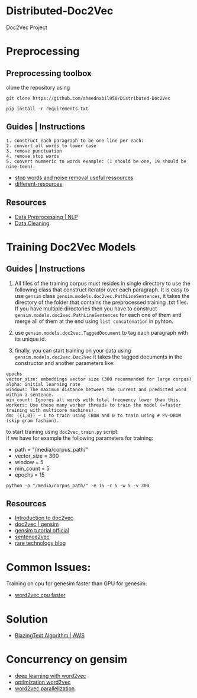 # Distributed-Doc2Vec
Doc2Vec Project

# Preprocessing

## Preprocessing toolbox
clone the repository using
```
git clone https://github.com/ahmednabil950/Distributed-Doc2Vec
```
```
pip install -r requirements.txt
```
## Guides | Instructions
```
1. construct each paragraph to be one line per each:
2. convert all words to lower case
3. remove punctuation
4. remove stop words
5. convert nummeric to words example: (1 should be one, 19 should be nine-teen).
```
* [stop words and noise removal useful ressources](https://www.analyticsvidhya.com/blog/2017/01/ultimate-guide-to-understand-implement-natural-language-processing-codes-in-python/)
* [different-resources](https://github.com/igorbrigadir/stopwords)



## Resources
* [Data Preprocessing | NLP](https://towardsdatascience.com/pre-processing-in-natural-language-machine-learning-898a84b8bd47)
* [Data Cleaning](https://towardsdatascience.com/basic-data-cleaning-engineering-session-twitter-sentiment-data-95e5bd2869ec)

# Training Doc2Vec Models
## Guides | Instructions

1. All files of the training corpus must resides in single directory to use the following class that construct iterator over each paragraph. It is easy to use ```gensim``` class ```gensim.models.doc2vec.PathLineSentences```, it takes the directory of the folder that contains the preprocessed training .txt files.
If you have multiple directories then you have to construct ```gensim.models.doc2vec.PathLineSentences``` for each one of them and merge all of them at the end using ```list concatenation``` in pyhton.

2. use ```gensim.models.doc2vec.TaggedDocument``` to tag each paragraph with its unique id.

3. finally, you can start training on your data using ```gensim.models.doc2vec.Doc2Vec``` it takes the tagged documents in the constructor and another parameters like:
```
epochs
vector_size: embeddings vector size (300 recommended for large corpus)
alpha: initial learning rate
windows: The maximum distance between the current and predicted word within a sentence.
min_count: Ignores all words with total frequency lower than this.
workers: Use these many worker threads to train the model (=faster training with multicore machines).
dm: ({1,0}) – 1 to train using CBOW and 0 to train using # PV-DBOW (skip gram fashion).
```
to start training using ```doc2vec_train.py``` script:<br>
if we have for example the following parameters for training:<br>
* path = "/media/corpus_path/"
* vector_size = 300
* window = 5
* min_count = 5
* epochs = 15
```
python -p "/media/corpus_path/" -e 15 -c 5 -w 5 -v 300
```

## Resources
* [Introduction to doc2vec](https://medium.com/scaleabout/a-gentle-introduction-to-doc2vec-db3e8c0cce5e)
* [doc2vec | gensim](https://medium.com/@gofortargets/doc2vec-word2vec-in-gensim-c9321c780079)
* [gensim tutorial official](https://radimrehurek.com/gensim/models/doc2vec.html)
* [sentence2vec](https://towardsdatascience.com/another-twitter-sentiment-analysis-with-python-part-6-doc2vec-603f11832504)
* [rare technology blog](https://rare-technologies.com/doc2vec-tutorial/)

# Common Issues:
Training on cpu for genesim faster than GPU for genesim:
* [word2vec cpu faster](https://rare-technologies.com/gensim-word2vec-on-cpu-faster-than-word2veckeras-on-gpu-incubator-student-blog/)

# Solution
* [BlazingText Algorithm | AWS](https://aws.amazon.com/blogs/machine-learning/amazon-sagemaker-blazingtext-parallelizing-word2vec-on-multiple-cpus-or-gpus/)

# Concurrency on gensim
* [deep learning with word2vec](https://rare-technologies.com/deep-learning-with-word2vec-and-gensim/)
* [optimization word2vec](https://rare-technologies.com/word2vec-in-python-part-two-optimizing/)
* [word2vec parallelization](https://rare-technologies.com/parallelizing-word2vec-in-python/)
